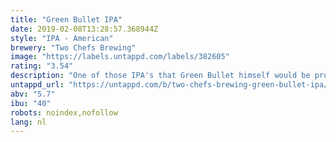 ```yaml
---
title: "Green Bullet IPA"
date: 2019-02-08T13:28:57.368944Z
style: "IPA - American"
brewery: "Two Chefs Brewing"
image: "https://labels.untappd.com/labels/382605"
rating: "3.54"
description: "One of those IPA's that Green Bullet himself would be proud of. A flowery bom of hops with a full body and a light bitter aftertaste."
untappd_url: "https://untappd.com/b/two-chefs-brewing-green-bullet-ipa/382605"
abv: "5.7"
ibu: "40"
robots: noindex,nofollow
lang: nl
---
```

